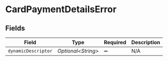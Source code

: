 # CardPaymentDetailsError


## Fields

| Field               | Type                | Required            | Description         |
| ------------------- | ------------------- | ------------------- | ------------------- |
| `dynamicDescriptor` | *Optional\<String>* | :heavy_minus_sign:  | N/A                 |